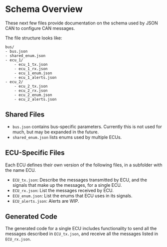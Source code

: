 # Schema Overview

These next few files provide documentation on the schema used by JSON CAN to configure CAN messages.

The file structure looks like: 

```
bus/
- bus.json
- shared_enum.json
- ecu_1/
    - ecu_1_tx.json
    - ecu_1_rx.json
    - ecu_1_enum.json
    - ecu_1_alerts.json
- ecu_2/
    - ecu_2_tx.json
    - ecu_2_rx.json
    - ecu_2_enum.json
    - ecu_2_alerts.json
```

## Shared Files

- `bus.json` contains bus-specific parameters. Currently this is not used for much, but may be expanded in the future.
- `shared_enum.json` lists enums used by multiple ECUs.

## ECU-Specific Files

Each ECU defines their own version of the following files, in a subfolder with the name ECU.

- `ECU_tx.json`: Describe the messages transmitted by ECU, and the signals that make up the messages, for a single ECU.
- `ECU_rx.json`: List the messages received by ECU.
- `ECU_enum.json`: List the enums that ECU uses in its signals.
- `ECU_alerts.json`: Alerts are WIP.

## Generated Code

The generated code for a single ECU includes functionality to send all the messages described in `ECU_tx.json`, and receive all the messages listed in `ECU_rx.json`. 
